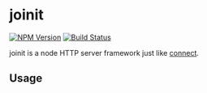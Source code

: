 # joinit

[![NPM Version][npm-image]][npm-url]
[![Build Status][travis-image]][travis-url]

  joinit is a node HTTP server framework just like [connect](https://github.com/senchalabs/connect).

## Usage




[npm-image]: https://img.shields.io/npm/v/joinit.svg
[npm-url]: https://npmjs.org/package/joinit
[travis-image]: https://img.shields.io/travis/yangjunjun/joinit.svg
[travis-url]: https://travis-ci.org/yangjunjun/joinit/
